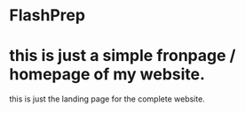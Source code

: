 # FlashPrep
# this is just a simple fronpage / homepage of my website.
this is just the landing page for the complete website.
